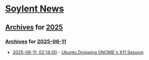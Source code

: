 # [Soylent News](../../../README.md)

## [Archives](../../index.md) for [2025](../index.md)

### [Archives](../../index.md) for [2025-06-11](index.md)

* [2025-06-11, 02:14:00](https://soylentnews.org/article.pl?sid=25/06/10/1727213&from=rss) - [Ubuntu Dropping GNOME's X11 Session](https://soylentnews.org/article.pl?sid=25/06/10/1727213&from=rss)
